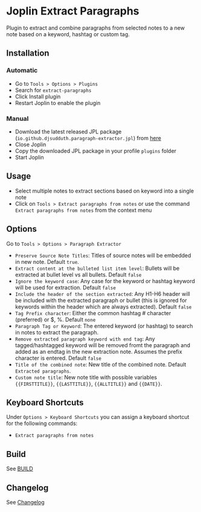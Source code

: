 # Joplin Extract Paragraphs

Plugin to extract and combine paragraphs from selected notes to a new note based on a keyword, hashtag or custom tag.

## Installation

### Automatic

- Go to `Tools > Options > Plugins`
- Search for `extract-paragraphs`
- Click Install plugin
- Restart Joplin to enable the plugin

### Manual

- Download the latest released JPL package (`io.github.djsudduth.paragraph-extractor.jpl`) from [here](https://github.com/djsudduth.paragraph-extractor/releases/latest)
- Close Joplin
- Copy the downloaded JPL package in your profile `plugins` folder
- Start Joplin

## Usage

- Select multiple notes to extract sections based on keyword into a single note
- Click on `Tools > Extract paragraphs from notes` or use the command `Extract paragraphs from notes` from the context menu

## Options

Go to `Tools > Options > Paragraph Extractor`

- `Preserve Source Note Titles`: Titles of source notes will be embedded in new note. Default `true`.
- `Extract content at the bulleted list item level`: Bullets will be extracted at bullet level vs all bullets. Default `false`
- `Ignore the keyword case`: Any case for the keyword or hashtag keyword will be used for extraction. Default `false`
- `Include the header of the section extracted`: Any H1-H6 header will be included with the extracted paragraph or bullet (this is ignored for keywords within the header which are always extracted). Default `false`
- `Tag Prefix character`: Either the common hashtag # character (preferred) or $, %. Default `none`
- `Paragraph Tag or Keyword`: The entered keyword (or hashtag) to search in notes to extract the paragraph.
- `Remove extracted paragraph keyword with end tag`: Any tagged/hashtagged keyword will be removed fromt the paragraph and added as an endtag in the new extraction note. Assumes the prefix character is entered. Default `false`
- `Title of the combined note`: New title of the combined note. Default `Extracted paragraphs`.
- `Custom note title`: New note title with possible variables `{{FIRSTTITLE}}`, `{{LASTTITLE}}`, `{{ALLTITLE}}` and `{{DATE}}`.

## Keyboard Shortcuts

Under `Options > Keyboard Shortcuts` you can assign a keyboard shortcut for the following commands:

- `Extract paragraphs from notes`

## Build

See [BUILD](BUILD.md)

## Changelog

See [Changelog](CHANGELOG.md)
